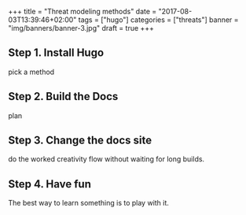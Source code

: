 +++
title = "Threat modeling methods"
date = "2017-08-03T13:39:46+02:00"
tags = ["hugo"]
categories = ["threats"]
banner = "img/banners/banner-3.jpg"
draft = true
+++

## Step 1. Install Hugo

pick a method

## Step 2. Build the Docs

plan

## Step 3. Change the docs site

do the worked creativity flow without waiting for long builds.

## Step 4. Have fun

The best way to learn something is to play with it.
